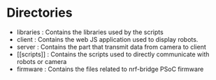 # Directories
* libraries : Contains the libraries used by the scripts
* client : Contains the web JS application used to display robots.
* server : Contains the part that transmit data from camera to client
* [[scripts]] : Contains the scripts used to directly communicate with robots or camera
* firmware : Contains the files related to nrf-bridge PSoC firmware 
